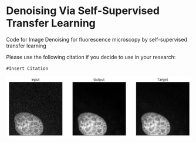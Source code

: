 # Denoising Via Self-Supervised Transfer Learning

Code for Image Denoising for fluorescence microscopy by self-supervised transfer learning

Please use the following citation if you decide to use in your research:
```
#Insert Citation
``` 

![Denoised Cell Image](Images/example.png)
